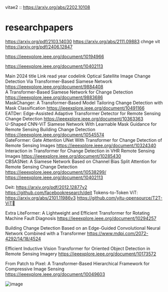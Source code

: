vitae2 :: https://arxiv.org/abs/2202.10108

# researchpapers
https://arxiv.org/pdf/2103.14030
https://arxiv.org/abs/2111.09883
chnge vit https://arxiv.org/pdf/2406.12847

https://ieeexplore.ieee.org/document/10194966

https://ieeexplore.ieee.org/document/10402113



Main 2024
title	Link	read	year	codelink
Optical Satellite Image Change Detection Via Transformer-Based Siamese Network	https://ieeexplore.ieee.org/document/9884408			
A Transformer-Based Siamese Network for Change Detection	https://ieeexplore.ieee.org/document/9883686			
MaskChanger: A Transformer-Based Model Tailoring Change Detection with Mask Classification	https://ieeexplore.ieee.org/document/10491166			
EATDer: Edge-Assisted Adaptive Transformer Detector for Remote Sensing Change Detection	https://ieeexplore.ieee.org/document/10363363			
U-Shaped CNN-ViT Siamese Network With Learnable Mask Guidance for Remote Sensing Building Change Detection	https://ieeexplore.ieee.org/document/10545574			
GateFormer: Gate Attention UNet With Transformer for Change Detection of Remote Sensing Images	https://ieeexplore.ieee.org/document/10324340			
Interaction in Transformer for Change Detection in VHR Remote Sensing Images	https://ieeexplore.ieee.org/document/10285430			
CBSASNet: A Siamese Network Based on Channel Bias Split Attention for Remote Sensing Change Detection	https://ieeexplore.ieee.org/document/10538299/			
	https://ieeexplore.ieee.org/document/10402113			

Deit: https://arxiv.org/pdf/2012.12877v2  https://github.com/facebookresearch/deit
Tokens-to-Token ViT:  https://arxiv.org/abs/2101.11986v3 https://github.com/yitu-opensource/T2T-ViT

Extra
LiteFormer: A Lightweight and Efficient Transformer for Rotating Machine Fault Diagnosis
https://ieeexplore.ieee.org/document/10294257

Building Change Detection Based on an Edge-Guided Convolutional Neural Network Combined with a Transformer
https://www.mdpi.com/2072-4292/14/18/4524

Efficient Inductive Vision Transformer for Oriented Object Detection in Remote Sensing Imagery
https://ieeexplore.ieee.org/document/10173572


From Patch to Pixel: A Transformer-Based Hierarchical Framework for Compressive Image Sensing
https://ieeexplore.ieee.org/document/10049603





![image](https://github.com/user-attachments/assets/ed0147bf-c3ef-456d-83e8-0b7c4f9a0b32)
